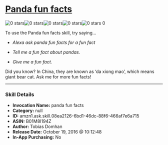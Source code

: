# [Panda fun facts](http://alexa.amazon.com/#skills/amzn1.ask.skill.08ea2126-6bd1-46dc-88f6-466af7e6a715)
![0 stars](../../images/ic_star_border_black_18dp_1x.png)![0 stars](../../images/ic_star_border_black_18dp_1x.png)![0 stars](../../images/ic_star_border_black_18dp_1x.png)![0 stars](../../images/ic_star_border_black_18dp_1x.png)![0 stars](../../images/ic_star_border_black_18dp_1x.png) 0

To use the Panda fun facts skill, try saying...

* *Alexa ask panda fun facts for a fun fact*

* *Tell me a fun fact about pandas.*

* *Give me a fun fact.*

Did you know? In China, they are known as ‘da xiong mao’, which means giant bear cat. Ask me for more fun facts!

***

### Skill Details

* **Invocation Name:** panda fun facts
* **Category:** null
* **ID:** amzn1.ask.skill.08ea2126-6bd1-46dc-88f6-466af7e6a715
* **ASIN:** B01M8I194Z
* **Author:** Tobias Domhan
* **Release Date:** October 19, 2016 @ 10:12:48
* **In-App Purchasing:** No
